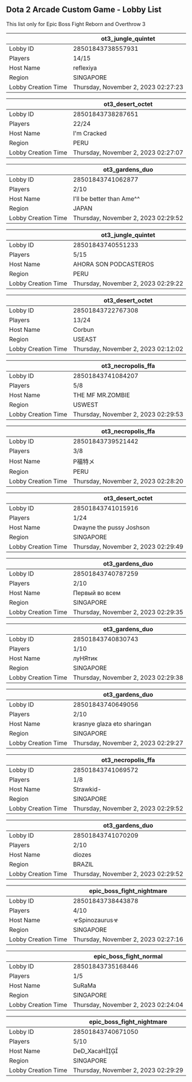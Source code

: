 ## Dota 2 Arcade Custom Game - Lobby List

This list only for Epic Boss Fight Reborn and Overthrow 3

|  | ot3_jungle_quintet |
| ------ | ------ |
| Lobby ID | 28501843738557931 |
| Players | 14/15 |
| Host Name | reflexiya |
| Region | SINGAPORE |
| Lobby Creation Time | Thursday, November 2, 2023 02:27:23 |


|  | ot3_desert_octet |
| ------ | ------ |
| Lobby ID | 28501843738287651 |
| Players | 22/24 |
| Host Name | I'm Cracked |
| Region | PERU |
| Lobby Creation Time | Thursday, November 2, 2023 02:27:07 |


|  | ot3_gardens_duo |
| ------ | ------ |
| Lobby ID | 28501843741062877 |
| Players | 2/10 |
| Host Name | I'll be better than Ame^^ |
| Region | JAPAN |
| Lobby Creation Time | Thursday, November 2, 2023 02:29:52 |


|  | ot3_jungle_quintet |
| ------ | ------ |
| Lobby ID | 28501843740551233 |
| Players | 5/15 |
| Host Name | AHORA SON PODCASTEROS |
| Region | PERU |
| Lobby Creation Time | Thursday, November 2, 2023 02:29:22 |


|  | ot3_desert_octet |
| ------ | ------ |
| Lobby ID | 28501843722767308 |
| Players | 13/24 |
| Host Name | Corbun |
| Region | USEAST |
| Lobby Creation Time | Thursday, November 2, 2023 02:12:02 |


|  | ot3_necropolis_ffa |
| ------ | ------ |
| Lobby ID | 28501843741084207 |
| Players | 5/8 |
| Host Name | THE MF MR.ZOMBIE |
| Region | USWEST |
| Lobby Creation Time | Thursday, November 2, 2023 02:29:53 |


|  | ot3_necropolis_ffa |
| ------ | ------ |
| Lobby ID | 28501843739521442 |
| Players | 3/8 |
| Host Name | P福特メ |
| Region | PERU |
| Lobby Creation Time | Thursday, November 2, 2023 02:28:20 |


|  | ot3_desert_octet |
| ------ | ------ |
| Lobby ID | 28501843741015916 |
| Players | 1/24 |
| Host Name | Dwayne the pussy Joshson |
| Region | SINGAPORE |
| Lobby Creation Time | Thursday, November 2, 2023 02:29:49 |


|  | ot3_gardens_duo |
| ------ | ------ |
| Lobby ID | 28501843740787259 |
| Players | 2/10 |
| Host Name | Первый во всем |
| Region | SINGAPORE |
| Lobby Creation Time | Thursday, November 2, 2023 02:29:35 |


|  | ot3_gardens_duo |
| ------ | ------ |
| Lobby ID | 28501843740830743 |
| Players | 1/10 |
| Host Name | луНЯтик |
| Region | SINGAPORE |
| Lobby Creation Time | Thursday, November 2, 2023 02:29:38 |


|  | ot3_gardens_duo |
| ------ | ------ |
| Lobby ID | 28501843740649056 |
| Players | 2/10 |
| Host Name | krasnye glaza eto sharingan |
| Region | SINGAPORE |
| Lobby Creation Time | Thursday, November 2, 2023 02:29:27 |


|  | ot3_necropolis_ffa |
| ------ | ------ |
| Lobby ID | 28501843741069572 |
| Players | 1/8 |
| Host Name | Strawkid- |
| Region | SINGAPORE |
| Lobby Creation Time | Thursday, November 2, 2023 02:29:52 |


|  | ot3_gardens_duo |
| ------ | ------ |
| Lobby ID | 28501843741070209 |
| Players | 2/10 |
| Host Name | diozes |
| Region | BRAZIL |
| Lobby Creation Time | Thursday, November 2, 2023 02:29:52 |


|  | epic_boss_fight_nightmare |
| ------ | ------ |
| Lobby ID | 28501843738443878 |
| Players | 4/10 |
| Host Name | ☣Spinozaurus☣ |
| Region | SINGAPORE |
| Lobby Creation Time | Thursday, November 2, 2023 02:27:16 |


|  | epic_boss_fight_normal |
| ------ | ------ |
| Lobby ID | 28501843735168446 |
| Players | 1/5 |
| Host Name | SuRaMa |
| Region | SINGAPORE |
| Lobby Creation Time | Thursday, November 2, 2023 02:24:04 |


|  | epic_boss_fight_nightmare |
| ------ | ------ |
| Lobby ID | 28501843740671050 |
| Players | 5/10 |
| Host Name | DeD_XacaH |
| Region | SINGAPORE |
| Lobby Creation Time | Thursday, November 2, 2023 02:29:29 |


